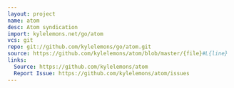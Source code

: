 ```yaml
---
layout: project
name: atom
desc: Atom syndication
import: kylelemons.net/go/atom
vcs: git
repo: git://github.com/kylelemons/go/atom.git
source: https://github.com/kylelemons/atom/blob/master/{file}#L{line}
links:
  Source: https://github.com/kylelemons/atom
  Report Issue: https://github.com/kylelemons/atom/issues
---
```


